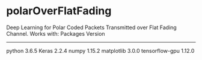 # polarOverFlatFading
Deep Learning for Polar Coded Packets Transmitted over Flat Fading Channel.
Works with:
Packages              Version
--------              -------
python                3.6.5
Keras                 2.2.4
numpy                 1.15.2
matplotlib            3.0.0
tensorflow-gpu        1.12.0
